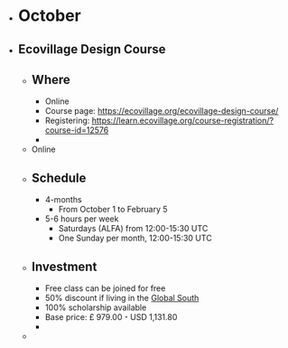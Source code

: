 - # October
- ## Ecovillage Design Course
	- ## Where
		- Online
		- Course page: https://ecovillage.org/ecovillage-design-course/
		- Registering: https://learn.ecovillage.org/course-registration/?course-id=12576
		-
	- Online
	- ## Schedule
		- 4-months
			- From October 1 to February 5
		- 5-6 hours per week
			- Saturdays (ALFA) from  12:00-15:30 UTC
			- One Sunday per month, 12:00-15:30 UTC
	- ## Investment
		- Free class can be joined for free
		- 50% discount if living in the [Global South](https://www.worldatlas.com/articles/what-is-the-global-south.html)
		- 100% scholarship available
		- Base price: £ 979.00 - USD 1,131.80
		-
	-